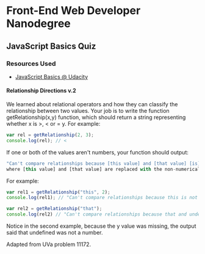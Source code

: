 # Front-End Web Developer Nanodegree

## JavaScript Basics Quiz

### Resources Used
* [JavaScript Basics @ Udacity](https://www.udacity.com/course/ud804)

#### Relationship Directions v.2

We learned about relational operators and how they can classify the relationship between two values. Your job is to write the function getRelationship(x,y) function, which should return a string representing whether x is >, < or = y. For example:
```javascript
var rel = getRelationship(2, 3);
console.log(rel); // <
```
If one or both of the values aren't numbers, your function should output:

```javascript
"Can't compare relationships because [this value] and [that value] [is]/[are] not [a] number[s]."
where [this value] and [that value] are replaced with the non-numerical values. The sentence should be grammatically correct by outputting either is or are and pluralizing number if necessary.
```
For example:
```javascript
var rel1 = getRelationship("this", 2);
console.log(rel1); // "Can't compare relationships because this is not a number"

var rel2 = getRelationship("that");
console.log(rel2) // "Can't compare relationships because that and undefined are not numbers"
```
Notice in the second example, because the y value was missing, the output said that undefined was not a number.

Adapted from UVa problem 11172.


